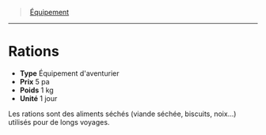 ﻿---
!EquipmentItem
Type: Équipement d'aventurier
Price: 5 pa
Weight: 1 kg
Unity: 1 jour
Id: equipment_hd.md#rations
ParentLink: equipment_hd.md#Équipement
Name: Rations
ParentName: Équipement
NameLevel: 1
Attributes: {}
---
> [Équipement](hd_equipment.md)

---

# Rations

- **Type** Équipement d'aventurier
- **Prix** 5 pa
- **Poids** 1 kg
- **Unité** 1 jour

Les rations sont des aliments séchés (viande séchée, biscuits, noix…) utilisés pour de longs voyages.

